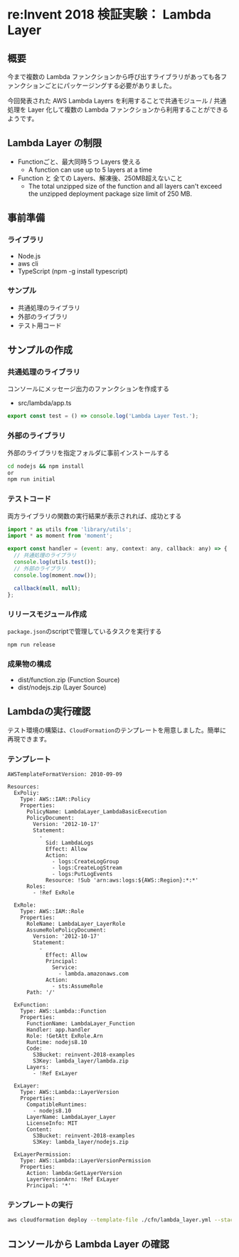 # re:Invent 2018 検証実験： Lambda Layer

## 概要
今まで複数の Lambda ファンクションから呼び出すライブラリがあっても各ファンクションごとにパッケージングする必要がありました。

今回発表された AWS Lambda Layers を利用することで共通モジュール / 共通処理を Layer 化して複数の Lambda ファンクションから利用することができるようです。

## Lambda Layer の制限
* Functionごと、最大同時５つ Layers 使える
  * A function can use up to 5 layers at a time
* Function と 全ての Layers、解凍後、250MB超えないこと
  * The total unzipped size of the function and all layers can't exceed the unzipped deployment package size limit of 250 MB.

## 事前準備
### ライブラリ
* Node.js
* aws cli
* TypeScript (npm -g install typescript)

### サンプル
* 共通処理のライブラリ
* 外部のライブラリ
* テスト用コード

## サンプルの作成
### 共通処理のライブラリ
コンソールにメッセージ出力のファンクションを作成する

* src/lambda/app.ts
```js
export const test = () => console.log('Lambda Layer Test.');
```

### 外部のライブラリ
外部のライブラリを指定フォルダに事前インストールする

```sh
cd nodejs && npm install
or
npm run initial
```

### テストコード
両方ライブラリの関数の実行結果が表示されれば、成功とする

```js
import * as utils from 'library/utils';
import * as moment from 'moment';

export const handler = (event: any, context: any, callback: any) => {
  // 共通処理のライブラリ
  console.log(utils.test());
  // 外部のライブラリ
  console.log(moment.now());

  callback(null, null);
};
```

### リリースモジュール作成
`package.json`のscriptで管理しているタスクを実行する

```
npm run release
```

### 成果物の構成
* dist/function.zip (Function Source)
* dist/nodejs.zip (Layer Source)

## Lambdaの実行確認
テスト環境の構築は、`CloudFormation`のテンプレートを用意しました。簡単に再現できます。

### テンプレート
```
AWSTemplateFormatVersion: 2010-09-09

Resources:
  ExPoliy:
    Type: AWS::IAM::Policy
    Properties:
      PolicyName: LambdaLayer_LambdaBasicExecution
      PolicyDocument:
        Version: '2012-10-17'
        Statement:
          -
            Sid: LambdaLogs
            Effect: Allow
            Action:
              - logs:CreateLogGroup
              - logs:CreateLogStream
              - logs:PutLogEvents
            Resource: !Sub 'arn:aws:logs:${AWS::Region}:*:*'
      Roles:
        - !Ref ExRole

  ExRole:
    Type: AWS::IAM::Role
    Properties:
      RoleName: LambdaLayer_LayerRole
      AssumeRolePolicyDocument:
        Version: '2012-10-17'
        Statement: 
          - 
            Effect: Allow
            Principal: 
              Service: 
                - lambda.amazonaws.com
            Action: 
              - sts:AssumeRole
      Path: '/'

  ExFunction:
    Type: AWS::Lambda::Function
    Properties:
      FunctionName: LambdaLayer_Function
      Handler: app.handler
      Role: !GetAtt ExRole.Arn
      Runtime: nodejs8.10
      Code:
        S3Bucket: reinvent-2018-examples
        S3Key: lambda_layer/lambda.zip
      Layers:
        - !Ref ExLayer

  ExLayer:
    Type: AWS::Lambda::LayerVersion
    Properties:
      CompatibleRuntimes:
        - nodejs8.10
      LayerName: LambdaLayer_Layer
      LicenseInfo: MIT
      Content:
        S3Bucket: reinvent-2018-examples
        S3Key: lambda_layer/nodejs.zip

  ExLayerPermission:
    Type: AWS::Lambda::LayerVersionPermission
    Properties:
      Action: lambda:GetLayerVersion
      LayerVersionArn: !Ref ExLayer
      Principal: '*'
```

### テンプレートの実行
```sh
aws cloudformation deploy --template-file ./cfn/lambda_layer.yml --stack-name lambda-layer-example --capabilities CAPABILITY_NAMED_IAM
```

## コンソールから Lambda Layer の確認

